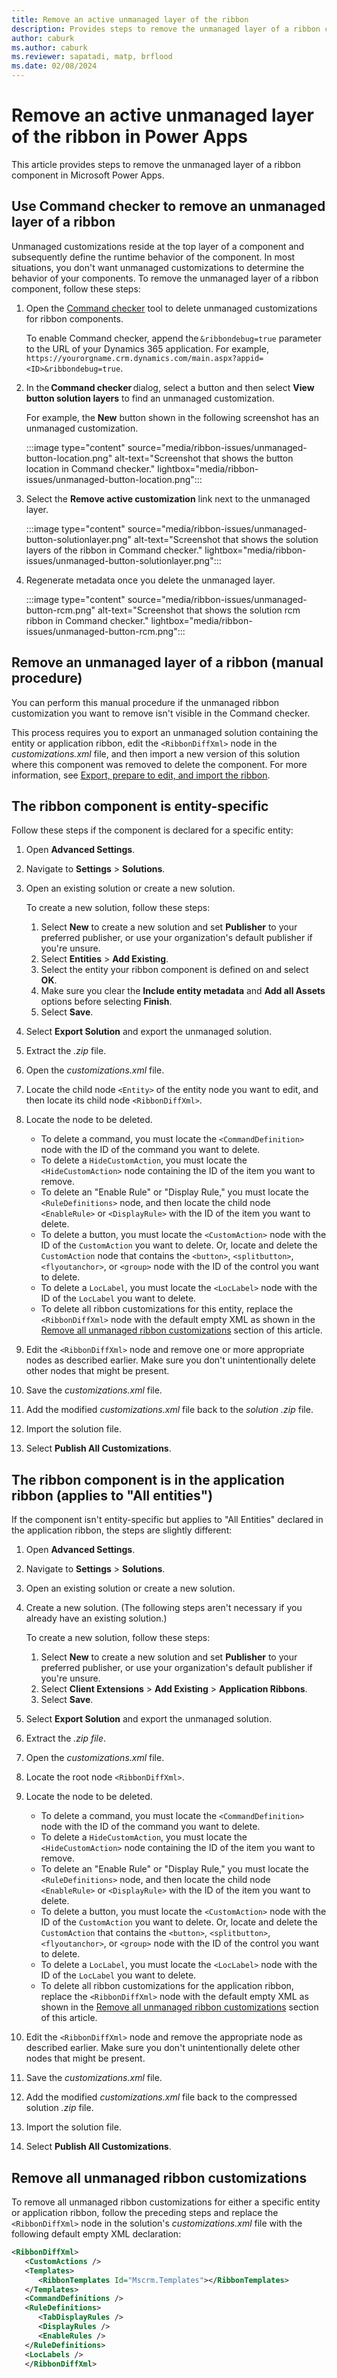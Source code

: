 ```yaml
---
title: Remove an active unmanaged layer of the ribbon
description: Provides steps to remove the unmanaged layer of a ribbon component in Microsoft Power Apps.
author: caburk
ms.author: caburk
ms.reviewer: sapatadi, matp, brflood
ms.date: 02/08/2024
---
```

# Remove an active unmanaged layer of the ribbon in Power Apps

This article provides steps to remove the unmanaged layer of a ribbon component in Microsoft Power Apps.

## Use Command checker to remove an unmanaged layer of a ribbon

Unmanaged customizations reside at the top layer of a component and subsequently define the runtime behavior of the component. In most situations, you don't want unmanaged customizations to determine the behavior of your components. To remove the unmanaged layer of a ribbon component, follow these steps:

1. Open the [Command checker](ribbon-issues.md#use-command-checker) tool to delete unmanaged customizations for ribbon components.

   To enable Command checker, append the `&ribbondebug=true` parameter to the URL of your Dynamics 365 application. For example, `https://yourorgname.crm.dynamics.com/main.aspx?appid=<ID>&ribbondebug=true`.

1. In the **Command checker** dialog, select a button and then select **View button solution layers** to find an unmanaged customization.

   For example, the **New** button shown in the following screenshot has an unmanaged customization.

   :::image type="content" source="media/ribbon-issues/unmanaged-button-location.png" alt-text="Screenshot that shows the button location in Command checker." lightbox="media/ribbon-issues/unmanaged-button-location.png":::

1. Select the **Remove active customization** link next to the unmanaged layer.

   :::image type="content" source="media/ribbon-issues/unmanaged-button-solutionlayer.png" alt-text="Screenshot that shows the solution layers of the ribbon in Command checker." lightbox="media/ribbon-issues/unmanaged-button-solutionlayer.png":::

1. Regenerate metadata once you delete the unmanaged layer.

   :::image type="content" source="media/ribbon-issues/unmanaged-button-rcm.png" alt-text="Screenshot that shows the solution rcm ribbon in Command checker." lightbox="media/ribbon-issues/unmanaged-button-rcm.png":::

## Remove an unmanaged layer of a ribbon (manual procedure)

You can perform this manual procedure if the unmanaged ribbon customization you want to remove isn't visible in the Command checker.  

This process requires you to export an unmanaged solution containing the entity or application ribbon, edit the `<RibbonDiffXml>` node in the *customizations.xml* file, and then import a new version of this solution where this component was removed to delete the component. For more information, see [Export, prepare to edit, and import the ribbon](/powerapps/developer/model-driven-apps/export-prepare-edit-import-ribbon).

## The ribbon component is entity-specific

Follow these steps if the component is declared for a specific entity:

1. Open **Advanced Settings**.
1. Navigate to **Settings** > **Solutions**.
1. Open an existing solution or create a new solution.

   To create a new solution, follow these steps:

   1. Select **New** to create a new solution and set **Publisher** to your preferred publisher, or use your organization's default publisher if you're unsure.
   1. Select **Entities** > **Add Existing**.
   1. Select the entity your ribbon component is defined on and select **OK**.
   1. Make sure you clear the **Include entity metadata** and **Add all Assets** options before selecting **Finish**.
   1. Select **Save**.

1. Select **Export Solution** and export the unmanaged solution.
1. Extract the *.zip* file.
1. Open the *customizations.xml* file.
1. Locate the child node `<Entity>` of the entity node you want to edit, and then locate its child node `<RibbonDiffXml>`.
1. Locate the node to be deleted.

    - To delete a command, you must locate the `<CommandDefinition>` node with the ID of the command you want to delete.
    - To delete a `HideCustomAction`, you must locate the `<HideCustomAction>` node containing the ID of the item you want to remove.
    - To delete an "Enable Rule" or "Display Rule," you must locate the `<RuleDefinitions>` node, and then locate the child node `<EnableRule>` or `<DisplayRule>` with the ID of the item you want to delete.
    - To delete a button, you must locate the `<CustomAction>` node with the ID of the `CustomAction` you want to delete. Or, locate and delete the `CustomAction` node that contains the `<button>`, `<splitbutton>`, `<flyoutanchor>`, or `<group>` node with the ID of the control you want to delete.
    - To delete a `LocLabel`, you must locate the `<LocLabel>` node with the ID of the `LocLabel` you want to delete.
    - To delete all ribbon customizations for this entity, replace the `<RibbonDiffXml>` node with the default empty XML as shown in the [Remove all unmanaged ribbon customizations](#remove-all-unmanaged-ribbon-customizations) section of this article.

1. Edit the `<RibbonDiffXml>` node and remove one or more appropriate nodes as described earlier. Make sure you don't unintentionally delete other nodes that might be present.
1. Save the *customizations.xml* file.
1. Add the modified *customizations.xml* file back to the *solution .zip* file.
1. Import the solution file.
1. Select **Publish All Customizations**.

## The ribbon component is in the application ribbon (applies to "All entities")

If the component isn't entity-specific but applies to "All Entities" declared in the application ribbon, the steps are slightly different:

1. Open **Advanced Settings**.
1. Navigate to **Settings** > **Solutions**.
1. Open an existing solution or create a new solution.
1. Create a new solution. (The following steps aren't necessary if you already have an existing solution.)

   To create a new solution, follow these steps:

   1. Select **New** to create a new solution and set **Publisher** to your preferred publisher, or use your organization's default publisher if you're unsure.
   1. Select **Client Extensions** > **Add Existing** > **Application Ribbons**.
   1. Select **Save**.

1. Select **Export Solution** and export the unmanaged solution.
1. Extract the *.zip file*.
1. Open the *customizations.xml* file.
1. Locate the root node `<RibbonDiffXml>`.
1. Locate the node to be deleted.

    - To delete a command, you must locate the `<CommandDefinition>` node with the ID of the command you want to delete.
    - To delete a `HideCustomAction`, you must locate the `<HideCustomAction>` node containing the ID of the item you want to remove.
    - To delete an "Enable Rule" or "Display Rule," you must locate the `<RuleDefinitions>` node, and then locate the child node `<EnableRule>` or `<DisplayRule>` with the ID of the item you want to delete.
    - To delete a button, you must locate the `<CustomAction>` node with the ID of the `CustomAction` you want to delete. Or, locate and delete the `CustomAction` that contains the `<button>`, `<splitbutton>`, `<flyoutanchor>`, or `<group>` node with the ID of the control you want to delete.
    - To delete a `LocLabel`, you must locate the `<LocLabel>` node with the ID of the `LocLabel` you want to delete.
    - To delete all ribbon customizations for the application ribbon, replace the `<RibbonDiffXml>` node with the default empty XML as shown in the [Remove all unmanaged ribbon customizations](#remove-all-unmanaged-ribbon-customizations) section of this article.

1. Edit the `<RibbonDiffXml>` node and remove the appropriate node as described earlier. Make sure you don't unintentionally delete other nodes that might be present.
1. Save the *customizations.xml* file.
1. Add the modified *customizations.xml* file back to the compressed solution *.zip* file.
1. Import the solution file.
1. Select **Publish All Customizations**.  

## Remove all unmanaged ribbon customizations

To remove all unmanaged ribbon customizations for either a specific entity or application ribbon, follow the preceding steps and replace the `<RibbonDiffXml>` node in the solution's *customizations.xml* file with the following default empty XML declaration:

```xml
<RibbonDiffXml>
   <CustomActions />
   <Templates>
      <RibbonTemplates Id="Mscrm.Templates"></RibbonTemplates>
   </Templates>
   <CommandDefinitions />
   <RuleDefinitions>
      <TabDisplayRules />
      <DisplayRules />
      <EnableRules />
   </RuleDefinitions>
   <LocLabels />
   </RibbonDiffXml>
```
